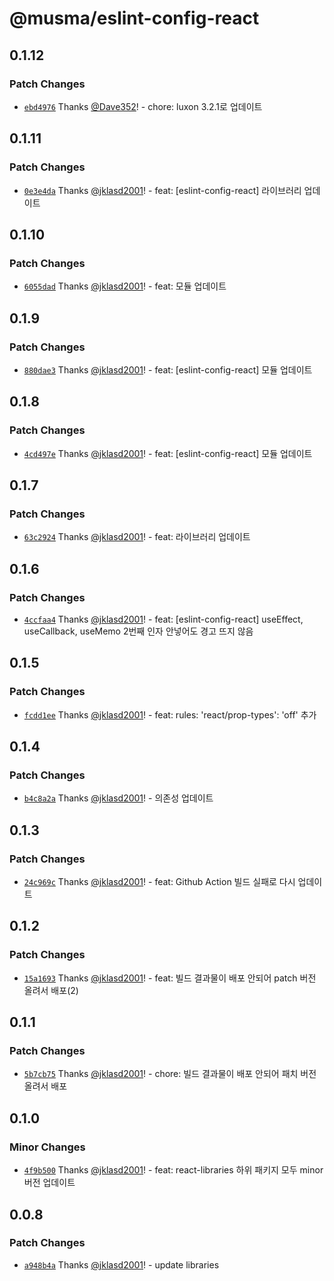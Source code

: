 # @musma/eslint-config-react

## 0.1.12

### Patch Changes

- [`ebd4976`](https://github.com/Musma/react-libraries/commit/ebd4976a59245d11adc08e55e6f5deb1c2d85df0) Thanks [@Dave352](https://github.com/Dave352)! - chore: luxon 3.2.1로 업데이트

## 0.1.11

### Patch Changes

- [`0e3e4da`](https://github.com/Musma/react-libraries/commit/0e3e4da89dbdaebd2e97dc5271abc2438459ed64) Thanks [@jklasd2001](https://github.com/jklasd2001)! - feat: [eslint-config-react] 라이브러리 업데이트

## 0.1.10

### Patch Changes

- [`6055dad`](https://github.com/Musma/react-libraries/commit/6055dad12af99a75915eaa71c396550131a3cdac) Thanks [@jklasd2001](https://github.com/jklasd2001)! - feat: 모듈 업데이트

## 0.1.9

### Patch Changes

- [`880dae3`](https://github.com/Musma/react-libraries/commit/880dae382a2601cc853bd7d2e42975cae4e3a164) Thanks [@jklasd2001](https://github.com/jklasd2001)! - feat: [eslint-config-react] 모듈 업데이트

## 0.1.8

### Patch Changes

- [`4cd497e`](https://github.com/Musma/react-libraries/commit/4cd497e156e7a34914b036a6de4b50692943d930) Thanks [@jklasd2001](https://github.com/jklasd2001)! - feat: [eslint-config-react] 모듈 업데이트

## 0.1.7

### Patch Changes

- [`63c2924`](https://github.com/Musma/react-libraries/commit/63c2924ac73728bba3bb3dfc491d61c59c39cf42) Thanks [@jklasd2001](https://github.com/jklasd2001)! - feat: 라이브러리 업데이트

## 0.1.6

### Patch Changes

- [`4ccfaa4`](https://github.com/Musma/react-libraries/commit/4ccfaa471621d4cdd259a73184bfd11fea222297) Thanks [@jklasd2001](https://github.com/jklasd2001)! - feat: [eslint-config-react] useEffect, useCallback, useMemo 2번째 인자 안넣어도 경고 뜨지 않음

## 0.1.5

### Patch Changes

- [`fcdd1ee`](https://github.com/Musma/react-libraries/commit/fcdd1ee36fd22a27b77aaf5276102a4f3ab75380) Thanks [@jklasd2001](https://github.com/jklasd2001)! - feat: rules: 'react/prop-types': 'off' 추가

## 0.1.4

### Patch Changes

- [`b4c8a2a`](https://github.com/Musma/react-libraries/commit/b4c8a2afb61cf722f9742e32ab2b54737699f5a7) Thanks [@jklasd2001](https://github.com/jklasd2001)! - 의존성 업데이트

## 0.1.3

### Patch Changes

- [`24c969c`](https://github.com/Musma/react-libraries/commit/24c969cd660d83cc4c62e511f93cbc90723e9de7) Thanks [@jklasd2001](https://github.com/jklasd2001)! - feat: Github Action 빌드 실패로 다시 업데이트

## 0.1.2

### Patch Changes

- [`15a1693`](https://github.com/Musma/react-libraries/commit/15a169352ba53a50a5516f2d85b9d01d855db640) Thanks [@jklasd2001](https://github.com/jklasd2001)! - feat: 빌드 결과물이 배포 안되어 patch 버전 올려서 배포(2)

## 0.1.1

### Patch Changes

- [`5b7cb75`](https://github.com/Musma/react-libraries/commit/5b7cb75c6573f1423f3286b7aa37b0c0fff28ff0) Thanks [@jklasd2001](https://github.com/jklasd2001)! - chore: 빌드 결과물이 배포 안되어 패치 버전 올려서 배포

## 0.1.0

### Minor Changes

- [`4f9b500`](https://github.com/Musma/react-libraries/commit/4f9b50045ee1a77e1ce72bd3f34906e2c7c52776) Thanks [@jklasd2001](https://github.com/jklasd2001)! - feat: react-libraries 하위 패키지 모두 minor 버전 업데이트

## 0.0.8

### Patch Changes

- [`a948b4a`](https://github.com/Musma/react-libraries/commit/a948b4ab95af75f33a4be213288b1abd6d2af2f8) Thanks [@jklasd2001](https://github.com/jklasd2001)! - update libraries
